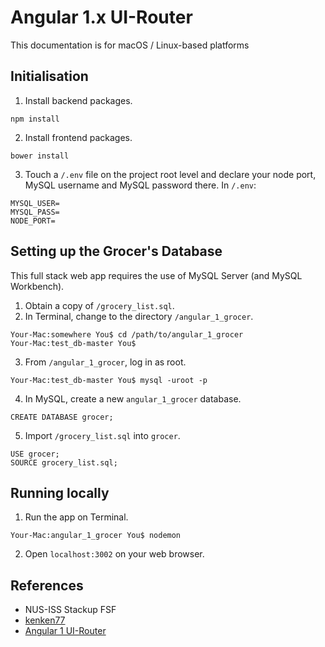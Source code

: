 # Angular 1.x UI-Router #

This documentation is for macOS / Linux-based platforms

## Initialisation ##

1. Install backend packages.
```
npm install
```
2. Install frontend packages.
```
bower install
```
3. Touch a `/.env` file on the project root level and declare your node port, MySQL username and MySQL password there. In `/.env`:
```
MYSQL_USER=
MYSQL_PASS=
NODE_PORT=
```

## Setting up the Grocer's Database ##
This full stack web app requires the use of MySQL Server (and MySQL Workbench).

1. Obtain a copy of `/grocery_list.sql`.
2. In Terminal, change to the directory `/angular_1_grocer`.
```
Your-Mac:somewhere You$ cd /path/to/angular_1_grocer
Your-Mac:test_db-master You$
```
3. From `/angular_1_grocer`, log in as root.
```
Your-Mac:test_db-master You$ mysql -uroot -p
```
4. In MySQL, create a new `angular_1_grocer` database.
```
CREATE DATABASE grocer;
```
5. Import `/grocery_list.sql` into `grocer`.
```
USE grocer;
SOURCE grocery_list.sql;
```

## Running locally ##
1. Run the app on Terminal.
```
Your-Mac:angular_1_grocer You$ nodemon
```
2. Open `localhost:3002` on your web browser.

## References ##
- NUS-ISS Stackup FSF
- [kenken77](https://bitbucket.org/kenken77/fsf17r4_day14)
- [Angular 1 UI-Router](https://ui-router.github.io/about/)